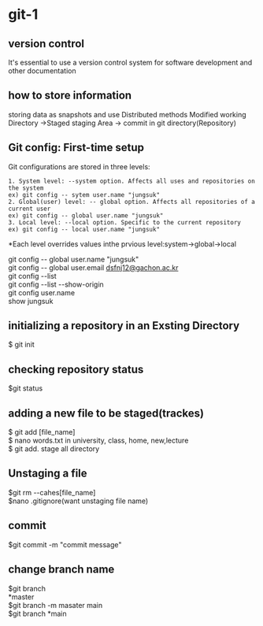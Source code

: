 # git-1
## version control
It's essential to use a version control system for software development and other documentation

##  how to store information
storing data as snapshots and use Distributed methods
Modified working Directory ->Staged staging Area -> commit in git directory(Repository)

## Git config: First-time setup
Git configurations are stored in three levels:

```
1. System level: --system option. Affects all uses and repositories on the system
ex) git config -- sytem user.name "jungsuk"
2. Global(user) level: -- global option. Affects all repositories of a current user
ex) git config -- global user.name "jungsuk"
3. Local level: --local option. Specific to the current repository
ex) git config -- local user.name "jungsuk"
```
*Each level overrides values inthe prvious level:system->global->local

git config -- global user.name "jungsuk"  
git config -- global user.email dsfnj12@gachon.ac.kr  
git config --list  
git config --list --show-origin  
git config  user.name  
show jungsuk  

## initializing a repository in an Exsting Directory
$ git init
## checking repository status
$git status
## adding a new file to be staged(trackes)
$ git add [file_name]   
$ nano words.txt in university, class, home, new,lecture   
$ git add. stage all directory     

## Unstaging a file
$git rm --cahes[file_name]  
$nano  .gitignore(want unstaging file name)  

## commit 
$git commit -m "commit message" 
## change branch name 
$git branch  
*master   
$git branch -m masater main  
$git branch 
*main 






